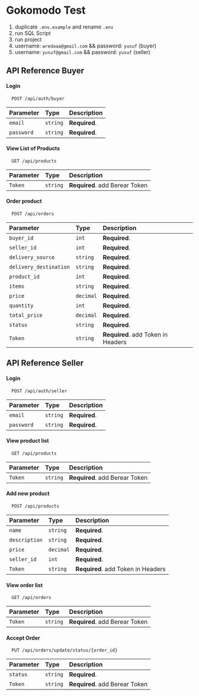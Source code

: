 # Gokomodo Test 

1. duplicate `.env.example` and rename `.env`
2. run SQL Script
3. run project
4. username: `wredaaa@gmail.com` && password: `yusuf` (buyer)
5. username: `yusuf@gmail.com` && password: `yusuf` (seller)

## API Reference Buyer

#### Login

```http
  POST /api/auth/buyer
```

| Parameter | Type     | Description                |
| :-------- | :------- | :------------------------- |
| `email` | `string` | **Required**. |
| `password` | `string` | **Required**. |

#### View List of Products

```http
  GET /api/products
```

| Parameter | Type     | Description                       |
| :-------- | :------- | :-------------------------------- |
| `Token`      | `string` | **Required**. add Berear Token |


#### Order product

```http
  POST /api/orders
```

| Parameter | Type     | Description                |
| :-------- | :------- | :------------------------- |
| `buyer_id` | `int` | **Required**. |
| `seller_id` | `int` | **Required**. |
| `delivery_source` | `string` | **Required**. |
| `delivery_destination` | `string` | **Required**. |
| `product_id` | `int` | **Required**. |
| `items` | `string` | **Required**. |
| `price` | `decimal` | **Required**. |
| `quantity` | `int` | **Required**. |
| `total_price` | `decimal` | **Required**. |
| `status` | `string` | **Required**. |
| `Token`      | `string` | **Required**. add Token in Headers |


## API Reference Seller

#### Login

```http
  POST /api/auth/seller
```

| Parameter | Type     | Description                |
| :-------- | :------- | :------------------------- |
| `email` | `string` | **Required**. |
| `password` | `string` | **Required**. |

#### View product list

```http
  GET /api/products
```

| Parameter | Type     | Description                       |
| :-------- | :------- | :-------------------------------- |
| `Token`      | `string` | **Required**. add Berear Token |


#### Add new product

```http
  POST /api/products
```

| Parameter | Type     | Description                |
| :-------- | :------- | :------------------------- |
| `name` | `string` | **Required**. |
| `description` | `string` | **Required**. |
| `price` | `decimal` | **Required**. |
| `seller_id` | `int` | **Required**. |
| `Token`      | `string` | **Required**. add Token in Headers |


#### View order list

```http
  GET /api/orders
```

| Parameter | Type     | Description                       |
| :-------- | :------- | :-------------------------------- |
| `Token`      | `string` | **Required**. add Berear Token |

#### Accept Order

```http
  PUT /api/orders/update/status/{order_id}
```

| Parameter | Type     | Description                       |
| :-------- | :------- | :-------------------------------- |
| `status`     | `string` | **Required**. |
| `Token`      | `string` | **Required**. add Berear Token |
